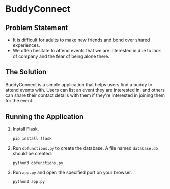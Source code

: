 # BuddyConnect

## Problem Statement

- It is difficult for adults to make new friends and bond over shared experiences.
- We often hesitate to attend events that we are interested in due to lack of company and the fear of being alone there. 

## The Solution

BuddyConnect is a simple application that helps users find a buddy to attend events with. Users can list an event they are interested in, and others can share their contact details with them if they're interested in joining them for the event.

## Running the Application

1. Install Flask.

    ```bash
    pip install flask
2. Run ```dbfunctions.py``` to create the database. A file named ```database.db``` should be created.

    ```bash
    python3 dbfunctions.py
2. Run ```app.py``` and open the specified port on your browser.

    ```bash
    python3 app.py